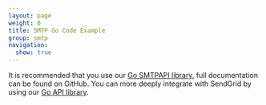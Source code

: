 ```yaml
---
layout: page
weight: 0
title: SMTP Go Code Example
group: smtp
navigation:
  show: true
---
```

<call-out>

It is recommended that you use our [Go SMTPAPI library](https://github.com/sendgrid/smtpapi-go), full documentation can be found on GitHub. You can more deeply integrate with SendGrid by using our [Go API library](https://github.com/sendgrid/sendgrid-go).

</call-out>
